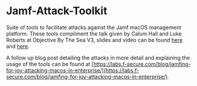 # Jamf-Attack-Toolkit

Suite of tools to facilitate attacks against the Jamf macOS management platform. These tools compliment the talk given by Calum Hall and Luke Roberts at Objective By The Sea V3, slides and video can be found [here](https://objectivebythesea.com/v3/talks/OBTS_v3_cHall_lRoberts.pdf) and [here](https://youtu.be/ZDJsag2Za8w?t=16737).

A follow up blog post detailing the attacks in more detail and explaining the usage of the tools can be found at [https://labs.f-secure.com/blog/jamfing-for-joy-attacking-macos-in-enterprise/](https://labs.f-secure.com/blog/jamfing-for-joy-attacking-macos-in-enterprise/).

